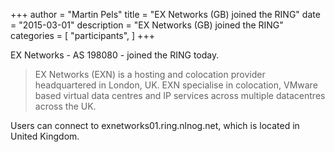 +++
author = "Martin Pels"
title = "EX Networks (GB) joined the RING"
date = "2015-03-01"
description = "EX Networks (GB) joined the RING"
categories = [
    "participants",
]
+++

EX Networks - AS 198080 - joined the RING today.

> EX Networks (EXN) is a hosting and colocation provider headquartered in London, UK. EXN specialise in colocation, VMware based virtual data centres and IP services across multiple datacentres across the UK.

Users can connect to exnetworks01.ring.nlnog.net, which is located in United Kingdom.


